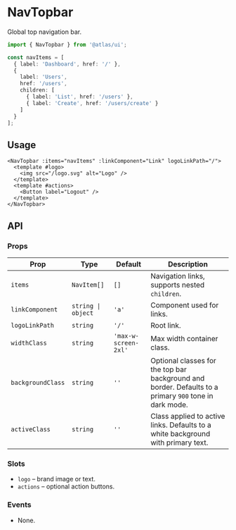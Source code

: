 # NavTopbar

Global top navigation bar.

```ts
import { NavTopbar } from '@atlas/ui';

const navItems = [
  { label: 'Dashboard', href: '/' },
  {
    label: 'Users',
    href: '/users',
    children: [
      { label: 'List', href: '/users' },
      { label: 'Create', href: '/users/create' }
    ]
  }
];
```

## Usage

```vue
<NavTopbar :items="navItems" :linkComponent="Link" logoLinkPath="/">
  <template #logo>
    <img src="/logo.svg" alt="Logo" />
  </template>
  <template #actions>
    <Button label="Logout" />
  </template>
</NavTopbar>
```

## API

### Props
| Prop | Type | Default | Description |
| ---- | ---- | ------- | ----------- |
| `items` | `NavItem[]` | `[]` | Navigation links, supports nested `children`. |
| `linkComponent` | `string \| object` | `'a'` | Component used for links. |
| `logoLinkPath` | `string` | `'/'` | Root link. |
| `widthClass` | `string` | `'max-w-screen-2xl'` | Max width container class. |
| `backgroundClass` | `string` | `''` | Optional classes for the top bar background and border. Defaults to a primary `900` tone in dark mode. |
| `activeClass` | `string` | `''` | Class applied to active links. Defaults to a white background with primary text. |

### Slots
- `logo` – brand image or text.
- `actions` – optional action buttons.

### Events
- None.
